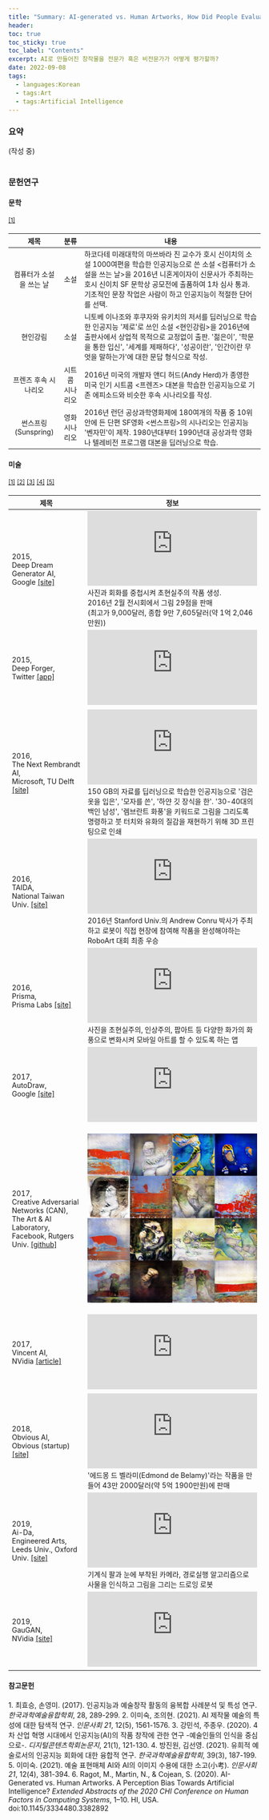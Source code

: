 ```yaml
---
title: "Summary: AI-generated vs. Human Artworks, How Did People Evaluate Visual Arts?"
header:
toc: true
toc_sticky: true
toc_label: "Contents"
excerpt: AI로 만들어진 창작물을 전문가 혹은 비전문가가 어떻게 평가할까?
date: 2022-09-08
tags:
  - languages:Korean
  - tags:Art
  - tags:Artificial Intelligence
---
```

<div class="notice--primary" markdown="1">
<h3>요약</h3>
(작성 중)
<br><br>
</div>

### 문헌연구
#### 문학

<sup>[[1]](#footnote_1)</sup>

|제목|분류|내용|
|:---:|:---:|---|
|컴퓨터가 소설을 쓰는 날|소설|하코다테 미래대학의 마쓰바라 진 교수가 호시 신이치의 소설 1000여편을 학습한 인공지능으로 쓴 소설 <컴퓨터가 소설을 쓰는 날>을 2016년 니혼게이자이 신문사가 주최하는 호시 신이치 SF 문학상 공모전에 출품하여 1차 심사 통과. 기초적인 문장 작업은 사람이 하고 인공지능이 적절한 단어를 선택.|
|현인강림 |소설|니토베 이나조와 후쿠자와 유키치의 저서를 딥러닝으로 학습한 인공지능 '제로'로 쓰인 소설 <현인강림>을 2016년에 출판사에서 상업적 목적으로 교정없이 출판. '젊은이', '학문을 통한 입신', '세계를 제패하다', '성공이란', '인간이란 무엇을 말하는가'에 대한 문답 형식으로 작성.|
|프렌즈 후속 시나리오|시트콤 시나리오|2016년 미국의 개발자 앤디 허드(Andy Herd)가 종영한 미국 인기 시트콤 <프렌즈> 대본을 학습한 인공지능으로 기존 에피소드와 비슷한 후속 시나리오를 작성.|
|썬스프링 (Sunspring)|영화 시나리오|2016년 런던 공상과학영화제에 180여개의 작품 중 10위 안에 든 단편 SF영화 <썬스프링>의 시나리오는 인공지능 '벤자민'이 제작. 1980년대부터 1990년대 공상과학 영화나 텔레비전 프로그램 대본을 딥러닝으로 학습.|

#### 미술 

<sup>[[1]](#footnote_1)</sup> <sup>[[2]](#footnote_2)</sup> <sup>[[3]](#footnote_3)</sup> <sup>[[4]](#footnote_4)</sup> <sup>[[5]](#footnote_5)</sup>

|제목|정보|
|---|---|
|2015, <br>Deep Dream Generator AI, <br>Google [[site]](https://deepdreamgenerator.com/)|<iframe width="100%" height="100%" src="https://www.youtube.com/embed/Acst11cFmxE" frameborder="0" allow="accelerometer; autoplay; encrypted-media; gyroscope; picture-in-picture" allowfullscreen></iframe><br>사진과 회화를 중첩시켜 초현실주의 작품 생성. <br>2016년 2월 전시회에서 그림 29점을 판매<br>(최고가 9,000달러, 종합 9만 7,605달러(약 1억 2,046만원))|
|2015, <br>Deep Forger, <br>Twitter [[app]](https://rarible.com/deepforger)|<iframe width="100%" height="100%" src="https://www.youtube.com/embed/1j0zAfAyn1I" frameborder="0" allow="accelerometer; autoplay; encrypted-media; gyroscope; picture-in-picture" allowfullscreen></iframe>|
|2016, <br>The Next Rembrandt AI, <br>Microsoft, TU Delft [[site]](https://www.nextrembrandt.com/)|<iframe width="100%" height="100%" src="https://www.youtube.com/embed/IuygOYZ1Ngo" frameborder="0" allow="accelerometer; autoplay; encrypted-media; gyroscope; picture-in-picture" allowfullscreen></iframe><br>150 GB의 자료를 딥러닝으로 학습한 인공지능으로 '검은 옷을 입은', '모자를 쓴', '하얀 깃 장식을 한'. '30-40대의 백인 남성', '렘브란트 화풍'을 키워드로 그림을 그리도록 명령하고 붓 터치와 유화의 질감을 재현하기 위해 3D 프린팅으로 인쇄|
|2016, <br>TAIDA, <br>National Taiwan Univ. [[site]](https://robotart.org/2016-winners/)|<iframe width="100%" height="100%" src="https://www.youtube.com/embed/nDp124yDr14" frameborder="0" allow="accelerometer; autoplay; encrypted-media; gyroscope; picture-in-picture" allowfullscreen></iframe><br>2016년 Stanford Univ.의 Andrew Conru 박사가 주최하고 로봇이 직접 현장에 참여해 작품을 완성해야하는 RoboArt 대회 최종 우승|
|2016, <br>Prisma, <br>Prisma Labs [[site]](https://prisma-ai.com/)|<iframe width="100%" height="100%" src="https://www.youtube.com/embed/JkDrgbRN2ic" frameborder="0" allow="accelerometer; autoplay; encrypted-media; gyroscope; picture-in-picture" allowfullscreen></iframe><br>사진을 초현실주의, 인상주의, 팝아트 등 다양한 화가의 화풍으로 변화시켜 모바일 아트를 할 수 있도록 하는 앱|
|2017, <br>AutoDraw, <br>Google [[site]](https://www.autodraw.com/)|<iframe width="100%" height="100%" src="https://www.youtube.com/embed/VwRbvVrUXTc" frameborder="0" allow="accelerometer; autoplay; encrypted-media; gyroscope; picture-in-picture" allowfullscreen></iframe>|
|2017, <br>Creative Adversarial Networks (CAN), <br>The Art & AI Laboratory, Facebook, Rutgers Univ. [[github]](https://github.com/mlberkeley/Creative-Adversarial-Networks)|<p align="center"><img src="/assets/images/CAN.png"></p>|
|2017, <br>Vincent AI, <br>NVidia [[article]](https://www.aitimes.kr/news/articleView.html?idxno=10841)|<iframe width="100%" height="100%" src="https://www.youtube.com/embed/P1sBNac83ls" frameborder="0" allow="accelerometer; autoplay; encrypted-media; gyroscope; picture-in-picture" allowfullscreen></iframe>|
|2018, <br>Obvious AI, <br>Obvious (startup) [[site]](https://obvious-art.com/)|<iframe width="100%" height="100%" src="https://www.youtube.com/embed/Pu2GZ3du7PI" frameborder="0" allow="accelerometer; autoplay; encrypted-media; gyroscope; picture-in-picture" allowfullscreen></iframe><br>'에드몽 드 벨라미(Edmond de Belamy)'라는 작품을 만들어 43만 2000달러(약 5억 1900만원)에 판매|
|2019, <br>Ai-Da, <br>Engineered Arts, Leeds Univ., Oxford Univ. [[site]](https://www.ai-darobot.com/)|<iframe width="100%" height="100%" src="https://www.youtube.com/embed/VHZctjpvpZo" frameborder="0" allow="accelerometer; autoplay; encrypted-media; gyroscope; picture-in-picture" allowfullscreen></iframe><br>기계식 팔과 눈에 부착된 카메라, 경로실행 알고리즘으로 사물을 인식하고 그림을 그리는 드로잉 로봇|
|2019, <br>GauGAN, <br>NVidia [[site]](http://gaugan.org/gaugan2/)|<iframe width="100%" height="100%" src="https://www.youtube.com/embed/p5U4NgVGAwg" frameborder="0" allow="accelerometer; autoplay; encrypted-media; gyroscope; picture-in-picture" allowfullscreen></iframe>|

<div class="notice--primary" markdown="1">
<h4>참고문헌</h4>

<a name="footnote_1">1</a>. 최효승, 손영미. (2017). 인공지능과 예술창작 활동의 융복합 사례분석 및 특성 연구. *한국과학예술융합학회*, 28, 289-299.
<a name="footnote_2">2</a>. 이미숙, 조의현. (2021). AI 제작물 예술의 특성에 대한 탐색적 연구. *인문사회 21*, 12(5), 1561-1576.
<a name="footnote_3">3</a>. 강민석, 주종우. (2020). 4차 산업 혁명 시대에서 인공지능(AI)의 작품 창작에 관한 연구 -예술인들의 인식을 중심으로-. *디지털콘텐츠학회논문지*, 21(1), 121-130.
<a name="footnote_4">4</a>. 방진원, 김선영. (2021). 유희적 예술로서의 인공지능 회화에 대한 융합적 연구. *한국과학예술융합학회*, 39(3), 187-199.
<a name="footnote_5">5</a>. 이미숙. (2021). 예술 표현매체 AI와 AI의 이미지 수용에 대한 소고(小考). *인문사회 21*, 12(4), 381-394.
<a name="footnote_6">6</a>. Ragot, M., Martin, N., & Cojean, S. (2020). AI-Generated vs. Human Artworks. A Perception Bias Towards Artificial Intelligence? *Extended Abstracts of the 2020 CHI Conference on Human Factors in Computing Systems*, 1–10. HI, USA. doi:10.1145/3334480.3382892
</div>